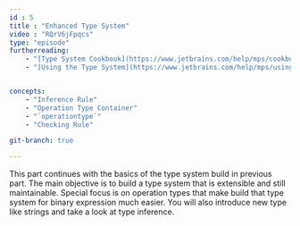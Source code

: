```yaml
---
id : 5
title : "Enhanced Type System"
video : "RQrV6jFpqcs"
type: "episode"
furtherreading:
    - "[Type System Cookbook](https://www.jetbrains.com/help/mps/cookbook-type-system.html)"
    - "[Using the Type System](https://www.jetbrains.com/help/mps/using-typesystem.html)"


concepts:
    - "Inference Rule"
    - "Operation Type Container"
    - "`operationtype`"
    - "Checking Rule"

git-branch: true

---
```


This part continues with the basics of the type system build in previous part. The main objective is to build a type 
system that is extensible and still maintainable. Special focus is on operation types that make build that type system
for binary expression much easier. You will also introduce new type like strings and take a look at type inference.